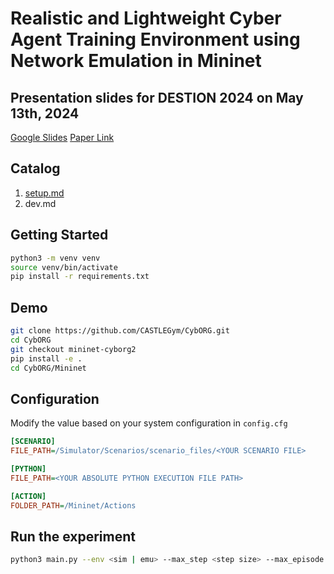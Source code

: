 # Realistic and Lightweight Cyber Agent Training Environment using Network Emulation in Mininet

## Presentation slides for DESTION 2024 on May 13th, 2024

[Google Slides](https://docs.google.com/presentation/d/1f2pZ5q3p6cZK4m2dvq1Tvgj8ODyTyWGp3OVP4xXuaOw/edit?usp=sharing)
[Paper Link](https://www.computer.org/csdl/proceedings-article/destion/2024/759400a028/1Y42Ek9NEsg)

## Catalog

1. [setup.md](https://github.com/CASTLEGym/CybORG/blob/mininet-cyborg2/CybORG/Mininet/docs/setup.md)
2. dev.md

## Getting Started

```bash
python3 -m venv venv
source venv/bin/activate
pip install -r requirements.txt
```

## Demo

```bash
git clone https://github.com/CASTLEGym/CybORG.git
cd CybORG
git checkout mininet-cyborg2
pip install -e .
cd CybORG/Mininet
```

## Configuration

Modify the value based on your system configuration in `config.cfg`

```cfg
[SCENARIO]
FILE_PATH=/Simulator/Scenarios/scenario_files/<YOUR SCENARIO FILE>

[PYTHON]
FILE_PATH=<YOUR ABSOLUTE PYTHON EXECUTION FILE PATH>

[ACTION]
FOLDER_PATH=/Mininet/Actions

```

## Run the experiment

```bash
python3 main.py --env <sim | emu> --max_step <step size> --max_episode <number of episodes>
```
